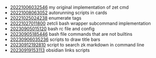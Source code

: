 - [20221006032546](/zet/20221006032546/README.md) my original implementation of zet cmd
- [20221008063052](/zet/20221008063052/README.md) autorunning scripts in cards
- [20221025024238](/zet/20221025024238/README.md) enumerate tags
- [20221027011800](/zet/20221027011800/README.md) zetcli bash wrapper subcommand implementation
- [20230905015120](/zet/20230905015120/README.md) bash rc file and config
- [20230905185446](/zet/20230905185446/README.md) bash file commands that are not builtins
- [20230906035236](/zet/20230906035236/README.md) scripts to draw title bars
- [20230912192810](/zet/20230912192810/README.md) script to search zk markdown in command line
- [20230919153113](/zet/20230919153113/README.md) obsidian links scripts
